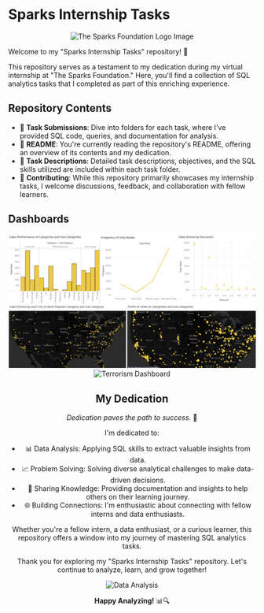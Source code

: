 # Sparks Internship Tasks

<div align="center">
  <img src="https://media.licdn.com/dms/image/C560BAQFgHU3sTF4LfQ/company-logo_200_200/0/1519895156650?e=2147483647&v=beta&t=e6J4j8gWdNCJ-Dhu6xEC2S3EB_6lcim27ymu6-zRQkg" alt="The Sparks Foundation Logo Image">
</div>

Welcome to my "Sparks Internship Tasks" repository! 🚀

This repository serves as a testament to my dedication during my virtual internship at "The Sparks Foundation." Here, you'll find a collection of SQL analytics tasks that I completed as part of this enriching experience.

## Repository Contents

- 📁 **Task Submissions**: Dive into folders for each task, where I've provided SQL code, queries, and documentation for analysis.
- 📄 **README**: You're currently reading the repository's README, offering an overview of its contents and my dedication.
- 📝 **Task Descriptions**: Detailed task descriptions, objectives, and the SQL skills utilized are included within each task folder.
- 🤝 **Contributing**: While this repository primarily showcases my internship tasks, I welcome discussions, feedback, and collaboration with fellow learners.

## Dashboards

<div align="center">
  <img src="https://github.com/Syed-Abid/Sparks-Internship-Tasks-/blob/main/Task%201/Store%20Sales%20Dashboard.png" alt="Sales Dashboard">

<div align="center">
  <img src="" alt="Terrorism Dashboard">

## My Dedication

_Dedication paves the path to success._ 💪

I'm dedicated to:

- 📊 Data Analysis: Applying SQL skills to extract valuable insights from data.
- 📈 Problem Solving: Solving diverse analytical challenges to make data-driven decisions.
- 📣 Sharing Knowledge: Providing documentation and insights to help others on their learning journey.
- 🌐 Building Connections: I'm enthusiastic about connecting with fellow interns and data enthusiasts.

Whether you're a fellow intern, a data enthusiast, or a curious learner, this repository offers a window into my journey of mastering SQL analytics tasks.

Thank you for exploring my "Sparks Internship Tasks" repository. Let's continue to analyze, learn, and grow together!

![Data Analysis](https://your-image-url.com/data_analysis_gif.gif)

**Happy Analyzing!** 📊🔍
